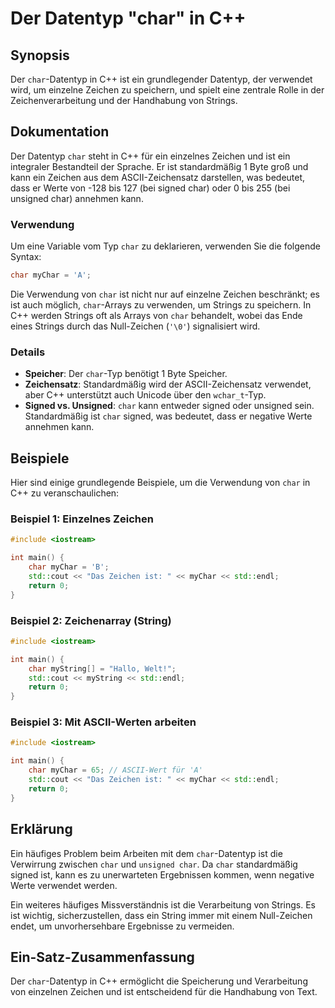 <!--
Meta Description: # Der Datentyp "char" in C++ ## Synopsis Der `char`-Datentyp in C++ ist ein grundlegender Datentyp, der verwendet wird, um einzelne Zeichen zu speiche...
Meta Keywords: char, ist, der, zeichen, ein
-->

# Der Datentyp "char" in C++

## Synopsis
Der `char`-Datentyp in C++ ist ein grundlegender Datentyp, der verwendet wird, um einzelne Zeichen zu speichern, und spielt eine zentrale Rolle in der Zeichenverarbeitung und der Handhabung von Strings.

## Dokumentation
Der Datentyp `char` steht in C++ für ein einzelnes Zeichen und ist ein integraler Bestandteil der Sprache. Er ist standardmäßig 1 Byte groß und kann ein Zeichen aus dem ASCII-Zeichensatz darstellen, was bedeutet, dass er Werte von -128 bis 127 (bei signed char) oder 0 bis 255 (bei unsigned char) annehmen kann.

### Verwendung
Um eine Variable vom Typ `char` zu deklarieren, verwenden Sie die folgende Syntax:

```cpp
char myChar = 'A';
```

Die Verwendung von `char` ist nicht nur auf einzelne Zeichen beschränkt; es ist auch möglich, `char`-Arrays zu verwenden, um Strings zu speichern. In C++ werden Strings oft als Arrays von `char` behandelt, wobei das Ende eines Strings durch das Null-Zeichen (`'\0'`) signalisiert wird.

### Details
- **Speicher**: Der `char`-Typ benötigt 1 Byte Speicher.
- **Zeichensatz**: Standardmäßig wird der ASCII-Zeichensatz verwendet, aber C++ unterstützt auch Unicode über den `wchar_t`-Typ.
- **Signed vs. Unsigned**: `char` kann entweder signed oder unsigned sein. Standardmäßig ist `char` signed, was bedeutet, dass er negative Werte annehmen kann.
  
## Beispiele
Hier sind einige grundlegende Beispiele, um die Verwendung von `char` in C++ zu veranschaulichen:

### Beispiel 1: Einzelnes Zeichen
```cpp
#include <iostream>

int main() {
    char myChar = 'B';
    std::cout << "Das Zeichen ist: " << myChar << std::endl;
    return 0;
}
```

### Beispiel 2: Zeichenarray (String)
```cpp
#include <iostream>

int main() {
    char myString[] = "Hallo, Welt!";
    std::cout << myString << std::endl;
    return 0;
}
```

### Beispiel 3: Mit ASCII-Werten arbeiten
```cpp
#include <iostream>

int main() {
    char myChar = 65; // ASCII-Wert für 'A'
    std::cout << "Das Zeichen ist: " << myChar << std::endl;
    return 0;
}
```

## Erklärung
Ein häufiges Problem beim Arbeiten mit dem `char`-Datentyp ist die Verwirrung zwischen `char` und `unsigned char`. Da `char` standardmäßig signed ist, kann es zu unerwarteten Ergebnissen kommen, wenn negative Werte verwendet werden. 

Ein weiteres häufiges Missverständnis ist die Verarbeitung von Strings. Es ist wichtig, sicherzustellen, dass ein String immer mit einem Null-Zeichen endet, um unvorhersehbare Ergebnisse zu vermeiden.

## Ein-Satz-Zusammenfassung
Der `char`-Datentyp in C++ ermöglicht die Speicherung und Verarbeitung von einzelnen Zeichen und ist entscheidend für die Handhabung von Text.